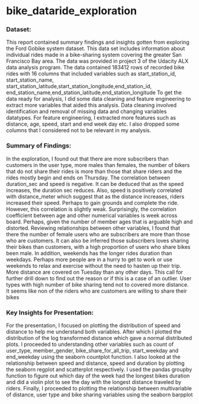 # bike_dataride_exploration
### Dataset: 
This report contained summary findings and insights gotten from exploring the Ford Gobike system dataset. This data set includes information about individual rides made in a bike-sharing system covering the greater San Francisco Bay area. The data was provided in project 3 of the Udacity ALX data analysis program. The data contained 183412 rows of recorded bike rides with 16 columns that included variables such as start_station_id, start_station_name, start_station_latitude,start_station_longitude,end_station_id, end_station_name,end_station_latitude,end_station_longitude
To get the data ready for analysis, I did some data cleaning and feature engineering to extract more variables that aided this analysis. Data cleaning involved identification and removal of missing data and changing variables datatypes. For feature engineering, I extracted more features such as distance, age, speed, start and end week day etc. I also dropped some columns that I considered not to be relevant in my analysis.

### Summary of Findings: 
In the exploration, I found out that there are more subscribers than customers in the user type, more males than females, the number of bikers that do not share their rides is more than those that share riders and the rides mostly begin and ends on Thursday. The correlation between duration_sec and speed is negative. It can be deduced that as the speed increases, the duration sec reduces. Also, speed is positively correlated with distance_meter which suggest that as the distance increases, riders increased their speed. Perhaps to gain grounds and complete the ride. However, this correlation is slightly weak. Surprisingly, the correlation coefficient between age and other numerical variables is week across board. Perhaps, given the number of member ages that is arguable high and distorted. Reviewing relationships between other variables, I found that there the number of female users who are subscribers are more than those who are customers. It can also be inferred those subscribers loves sharing their bikes than customers, with a high proportion of users who share bikes been male. In addition, weekends has the longer rides duration than weekdays. Perhaps more people are in a hurry to get to work or use weekends to relax and exercise without the need to hasten up their trip. More distance are covered on Tuesday than any other days. This call for further drill down to find out the reason or if this is a case of an outlier. User types with high number of bike sharing tend not to covered more distance. It seems like non of the riders who are customers are willing to share their bikes
 
### Key Insights for Presentation: 

For the presentation, I focused on plotting the distribution of speed and distance to help me understand both variables. After which I plotted the distribution of the log transformed distance which gave a normal distributed plots. I proceeded to understanding other variables such as count of user_type, member_gender, bike_share_for_all_trip, start_weekday and end_weekday using the seaborn countplot function. I also looked at the relationship between speed and distance, speed and duration by plotting the seaborn regplot and scatterplot respectively. I used the pandas groupby function to figure out which day of the week had the longest bikes duration and did a violin plot to see the day with the longest distance traveled by riders. Finally, I proceeded to plotting the relationship between multivariable of distance, user type and bike sharing variables using the seaborn barpplot
